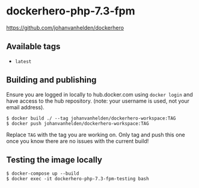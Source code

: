 # dockerhero-php-7.3-fpm

https://github.com/johanvanhelden/dockerhero

## Available tags
- `latest`

## Building and publishing

Ensure you are logged in locally to hub.docker.com using `docker login` and have access to the hub repository.
(note: your username is used, not your email address).

```
$ docker build ./ --tag johanvanhelden/dockerhero-workspace:TAG
$ docker push johanvanhelden/dockerhero-workspace:TAG
```
Replace `TAG` with the tag you are working on.
Only tag and push this one once you know there are no issues with the current build!

## Testing the image locally

```
$ docker-compose up --build
$ docker exec -it dockerhero-php-7.3-fpm-testing bash
```
